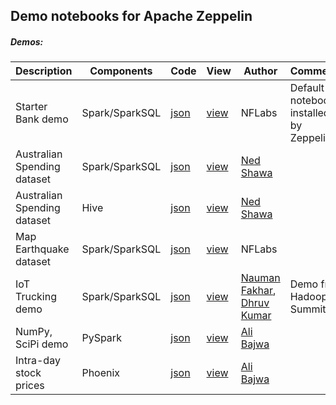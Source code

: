 ## Demo notebooks for Apache Zeppelin

##### Demos:

| Description	| Components | Code	| View	| Author | Comments	|
| ------------- | ----- | ---------- 	| ------------  | --------  | --------  |
| Starter Bank demo | Spark/SparkSQL | [json](https://github.com/hortonworks-gallery/zeppelin-notebooks/raw/master/2A94M5J1Z/note.json) | [view](https://www.zeppelinhub.com/viewer/notebooks/aHR0cHM6Ly9yYXcuZ2l0aHVidXNlcmNvbnRlbnQuY29tL2hvcnRvbndvcmtzLWdhbGxlcnkvemVwcGVsaW4tbm90ZWJvb2tzL21hc3Rlci8yQTk0TTVKMVovbm90ZS5qc29u/) | NFLabs | Default notebook installed by Zeppelin |
| Australian Spending dataset | Spark/SparkSQL | [json](https://github.com/hortonworks-gallery/zeppelin-notebooks/blob/master/2ANTDG878/note.json) | [view](https://www.zeppelinhub.com/viewer/notebooks/aHR0cHM6Ly9yYXcuZ2l0aHVidXNlcmNvbnRlbnQuY29tL2hvcnRvbndvcmtzLWdhbGxlcnkvemVwcGVsaW4tbm90ZWJvb2tzL21hc3Rlci8yQU5UREc4Nzgvbm90ZS5qc29u/) | [Ned Shawa](https://twitter.com/nedshawa) |  | 
| Australian Spending dataset | Hive | [json](https://github.com/hortonworks-gallery/zeppelin-notebooks/blob/master/2ANT56EHN/note.json) | [view](https://www.zeppelinhub.com/viewer/notebooks/aHR0cHM6Ly9yYXcuZ2l0aHVidXNlcmNvbnRlbnQuY29tL2hvcnRvbndvcmtzLWdhbGxlcnkvemVwcGVsaW4tbm90ZWJvb2tzL21hc3Rlci8yQU5UNTZFSE4vbm90ZS5qc29u/) | [Ned Shawa](https://twitter.com/nedshawa) |  |
| Map Earthquake dataset | Spark/SparkSQL | [json](https://github.com/hortonworks-gallery/zeppelin-notebooks/blob/master/2ANTDG878/note.json) | [view](https://www.zeppelinhub.com/viewer/notebooks/aHR0cHM6Ly9yYXcuZ2l0aHVidXNlcmNvbnRlbnQuY29tL2hvcnRvbndvcmtzLWdhbGxlcnkvemVwcGVsaW4tbm90ZWJvb2tzL21hc3Rlci8yQVBGVE4zTlkvbm90ZS5qc29u/) | NFLabs | | 
| IoT Trucking demo | Spark/SparkSQL | [json](https://github.com/hortonworks-gallery/zeppelin-notebooks/blob/master/2AS5TY6AQ/note.json) | [view](https://www.zeppelinhub.com/viewer/notebooks/aHR0cHM6Ly9yYXcuZ2l0aHVidXNlcmNvbnRlbnQuY29tL2hvcnRvbndvcmtzLWdhbGxlcnkvemVwcGVsaW4tbm90ZWJvb2tzL21hc3Rlci8yQVM1VFk2QVEvbm90ZS5qc29u/) | [Nauman Fakhar](https://github.com/nfakhar), [Dhruv Kumar](https://github.com/DhruvKumar) | Demo from Hadoop Summit | 
| NumPy, SciPi demo | PySpark | [json](https://github.com/hortonworks-gallery/zeppelin-notebooks/blob/master/2AZHT34CH/note.json) | [view](https://www.zeppelinhub.com/viewer/notebooks/aHR0cHM6Ly9yYXcuZ2l0aHVidXNlcmNvbnRlbnQuY29tL2hvcnRvbndvcmtzLWdhbGxlcnkvemVwcGVsaW4tbm90ZWJvb2tzL21hc3Rlci8yQVpIVDM0Q0gvbm90ZS5qc29u/) | [Ali Bajwa](https://github.com/abajwa-hw) |  | 
| Intra-day stock prices | Phoenix | [json](https://raw.githubusercontent.com/hortonworks-gallery/zeppelin-notebooks/master/2B21B3AYC/note.json) | [view](https://www.zeppelinhub.com/viewer/notebooks/aHR0cHM6Ly9yYXcuZ2l0aHVidXNlcmNvbnRlbnQuY29tL2hvcnRvbndvcmtzLWdhbGxlcnkvemVwcGVsaW4tbm90ZWJvb2tzL21hc3Rlci8yQjIxQjNBWUMvbm90ZS5qc29u/) | [Ali Bajwa](https://github.com/abajwa-hw) |  | 




